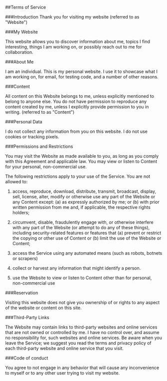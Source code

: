 ##Terms of Service

###Introduction
Thank you for visiting my website (referred to as "Website")

###My Website

This website allows you to discover information about me, topics I find interesting, things I am working on, or possibly reach out to me for collaboration.

###About Me

I am an individual. This is my personal website. I use it to showcase what I am working on, for email, for testing code, and a number of other reasons.

###Content

All content on this Website belongs to me, unless explicitly mentioned to belong to anyone else. You do not have permission to reproduce any content created by me, unless I explicitly provide permission to you in writing. (referred to as "Content")

###Personal Data

I do not collect any information from you on this website. I do not use cookies or tracking pixels. 

###Permissions and Restrictions

You may visit the Website as made available to you, as long as you comply with this Agreement and applicable law. You may view or listen to Content for your personal, non-commercial use.

The following restrictions apply to your use of the Service. You are not allowed to:

1. access, reproduce, download, distribute, transmit, broadcast, display, sell, license, alter, modify or otherwise use any part of the Website or any Content except: (a) as expressly authorized by me; or (b) with prior written permission from me and, if applicable, the respective rights holders; 

2. circumvent, disable, fraudulently engage with, or otherwise interfere with any part of the Website (or attempt to do any of these things), including security-related features or features that (a) prevent or restrict the copying or other use of Content or (b) limit the use of the Website or Content;

3. access the Service using any automated means (such as robots, botnets or scrapers)

4. collect or harvest any information that might identify a person.

5. use the Website to view or listen to Content other than for personal, non-commercial use 

###Reservation

Visiting this website does not give you ownership of or rights to any aspect of the website or content on this site.

###Third-Party Links

The Website may contain links to third-party websites and online services that are not owned or controlled by me. I have no control over, and assume no responsibility for, such websites and online services. Be aware when you leave the Service; we suggest you read the terms and privacy policy of each third-party website and online service that you visit.

###Code of conduct

You agree to not engage in any behavior that will cause any inconvenience to myself or to any other user trying to visit my website. 
